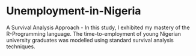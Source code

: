 # Unemployment-in-Nigeria
A Survival Analysis Approach - In this study, I exhibited my mastery of the R-Programming language. The time-to-employment of young Nigerian university graduates was modelled using standard survival analysis techniques.

